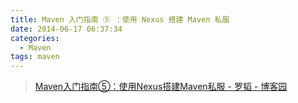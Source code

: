 ```yaml
---
title: Maven 入门指南 ⑤ ：使用 Nexus 搭建 Maven 私服
date: 2014-06-17 06:37:34
categories:
  - Maven
tags: maven
---
```


> [Maven入门指南⑤：使用Nexus搭建Maven私服 - 罗韬 - 博客园](http://www.cnblogs.com/luotaoyeah/p/3791966.html)

